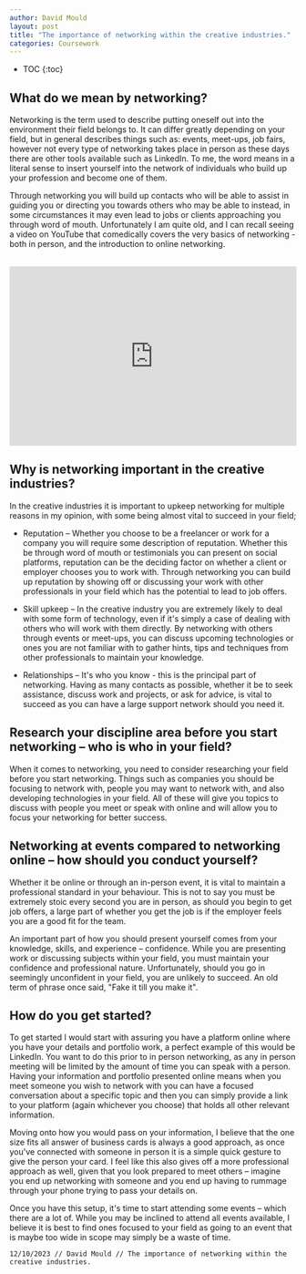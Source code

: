 ```yaml
---
author: David Mould
layout: post
title: "The importance of networking within the creative industries."
categories: Coursework
---
```

* TOC
{:toc}

## What do we mean by networking?

Networking is the term used to describe putting oneself out into the environment their field belongs to. It can differ greatly depending on your field, but in general describes things such as: events, meet-ups, job fairs, however not every type of networking takes place in person as these days there are other tools available such as LinkedIn. To me, the word means in a literal sense to insert yourself into the network of individuals who build up your profession and become one of them.

Through networking you will build up contacts who will be able to assist in guiding you or directing you towards others who may be able to instead, in some circumstances it may even lead to jobs or clients approaching you through word of mouth. Unfortunately I am quite old, and I can recall seeing a video on YouTube that comedically covers the very basics of networking - both in person, and the introduction to online networking.

<p style="text-align: center">
  <br>
  <iframe style="width: 100%" height="315" src="https://www.youtube.com/embed/6a_KF7TYKVc?si=iB5AlcEgQ_RWjT3i" title="YouTube video player" frameborder="0" allow="accelerometer; autoplay; clipboard-write; encrypted-media; gyroscope; picture-in-picture; web-share" allowfullscreen></iframe>
</p>

## Why is networking important in the creative industries?

In the creative industries it is important to upkeep networking for multiple reasons in my opinion, with some being almost vital to succeed in your field;

- Reputation – Whether you choose to be a freelancer or work for a company you will require some description of reputation. Whether this be through word of mouth or testimonials you can present on social platforms, reputation can be the deciding factor on whether a client or employer chooses you to work with. Through networking you can build up reputation by showing off or discussing your work with other professionals in your field which has the potential to lead to job offers.

- Skill upkeep – In the creative industry you are extremely likely to deal with some form of technology, even if it's simply a case of dealing with others who will work with them directly. By networking with others through events or meet-ups, you can discuss upcoming technologies or ones you are not familiar with to gather hints, tips and techniques from other professionals to maintain your knowledge.

- Relationships – It's who you know - this is the principal part of networking. Having as many contacts as possible, whether it be to seek assistance, discuss work and projects, or ask for advice, is vital to succeed as you can have a large support network should you need it.


## Research your discipline area before you start networking – who is who in your field?

When it comes to networking, you need to consider researching your field before you start networking. Things such as companies you should be focusing to network with, people you may want to network with, and also developing technologies in your field. All of these will give you topics to discuss with people you meet or speak with online and will allow you to focus your networking for better success.

## Networking at events compared to networking online – how should you conduct yourself?

Whether it be online or through an in-person event, it is vital to maintain a professional standard in your behaviour. This is not to say you must be extremely stoic every second you are in person, as should you begin to get job offers, a large part of whether you get the job is if the employer feels you are a good fit for the team.

An important part of how you should present yourself comes from your knowledge, skills, and experience – confidence. While you are presenting work or discussing subjects within your field, you must maintain your confidence and professional nature. Unfortunately, should you go in seemingly unconfident in your field, you are unlikely to succeed. An old term of phrase once said, "Fake it till you make it".

## How do you get started?

To get started I would start with assuring you have a platform online where you have your details and portfolio work, a perfect example of this would be LinkedIn. You want to do this prior to in person networking, as any in person meeting will be limited by the amount of time you can speak with a person. Having your information and portfolio presented online means when you meet someone you wish to network with you can have a focused conversation about a specific topic and then you can simply provide a link to your platform (again whichever you choose) that holds all other relevant information.

Moving onto how you would pass on your information, I believe that the one size fits all answer of business cards is always a good approach, as once you've connected with someone in person it is a simple quick gesture to give the person your card. I feel like this also gives off a more professional approach as well, given that you look prepared to meet others – imagine you end up networking with someone and you end up having to rummage through your phone trying to pass your details on.

Once you have this setup, it's time to start attending some events – which there are a lot of. While you may be inclined to attend all events available, I believe it is best to find ones focused to your field as going to an event that is maybe too wide in scope may simply be a waste of time.

```12/10/2023 // David Mould // The importance of networking within the creative industries.```
